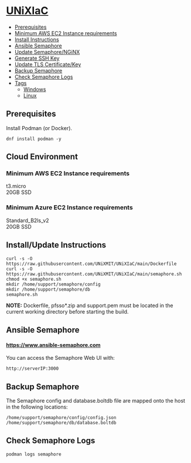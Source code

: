 # [UNiXIaC](https://github.com/UNiXMIT/UNiXIaC)
- [Prerequisites](#prerequisites)
- [Minimum AWS EC2 Instance requirements](#minimum-aws-ec2-instance-requirements)
- [Install Instructions](#install-instructions)
- [Ansible Semaphore](#ansible-semaphore)
- [Update Semaphore/NGiNX](#update-semaphorenginx)
- [Generate SSH Key](#generate-ssh-key)
- [Update TLS Certificate/Key](#update-tls-certificatekey)
- [Backup Semaphore](#backup-semaphore)
- [Check Semaphore Logs](#check-semaphore-logs)
- [Tags](#tags)
  - [Windows](#windows)
  - [Linux](#linux)  

## Prerequisites
Install Podman (or Docker).  
```
dnf install podman -y
```
## Cloud Environment
### Minimum AWS EC2 Instance requirements
t3.micro  
20GB SSD  

### Minimum Azure EC2 Instance requirements
Standard_B2ls_v2  
20GB SSD  

## Install/Update Instructions
```
curl -s -O https://raw.githubusercontent.com/UNiXMIT/UNiXIaC/main/Dockerfile
curl -s -O https://raw.githubusercontent.com/UNiXMIT/UNiXIaC/main/semaphore.sh
chmod +x semaphore.sh
mkdir /home/support/semaphore/config
mkdir /home/support/semaphore/db
semaphore.sh
```
**NOTE:** Dockerfile, pfsso*.zip and support.pem must be located in the current working directory before starting the build. 

## Ansible Semaphore
#### https://www.ansible-semaphore.com
You can access the Semaphore Web UI with:
```
http://serverIP:3000
```

## Backup Semaphore
The Semaphore config and database.boltdb file are mapped onto the host in the following locations:
```
/home/support/semaphore/config/config.json
/home/support/semaphore/db/database.boltdb
```

## Check Semaphore Logs
```
podman logs semaphore
```